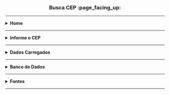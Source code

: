 <h3 align="center">Busca CEP :page_facing_up:</h3>

<hr />

<details>
  <summary><strong>Home</strong></summary>
<br />
<p align="center">
  <a href="#">
    <img 
         src="https://github.com/lucasrmagalhaes/buscaCEP-php/blob/main/laravel/resources/img/3.jpg" 
         alt="Tela Inicial" 
    />
  </a>
  <br />
  <i>Lista os endereços cadastrados e no botão "Adicionar CEP" manda para a tela de informar o CEP.</i>
</p>
</details>

<hr />

<details>
  <summary><strong>Informe o CEP</strong></summary>
<br />

<p align="center">
  <a href="#">
    <img 
         src="https://github.com/lucasrmagalhaes/buscaCEP-php/blob/main/laravel/resources/img/1.jpg" 
         alt="CEP" 
    />
  </a>
  <br />
  <i>Necessário informar o CEP.</i>
</p>
</details>

<hr />

<details>
  <summary><strong>Dados Carregados</strong></summary>
<br />
<p align="center">
  <a href="#">
    <img 
         src="https://github.com/lucasrmagalhaes/buscaCEP-php/blob/main/laravel/resources/img/2.jpg" 
         alt="Adicionar CEP" 
    />
  </a>
  <br />
  <i>Após informar o CEP na tela anterior, é carregado os dados automaticamente.</i>
</p>
</details>

<hr />

<details>
  <summary><strong>Banco de Dados</strong></summary>
<br />
<p align="center">
  <a href="#">
    <img 
         src="https://github.com/lucasrmagalhaes/buscaCEP-php/blob/main/laravel/resources/img/4.jpg" 
         alt="Adicionar CEP" 
    />
  </a>
  <br />
  <i>Listando os dados recebidos da aplicação.</i>
</p>
</details>

<hr />

<details>
  <summary><strong>Fontes</strong></summary>
    <br />
    <p align="left">
      Plataforma: <a href="https://web.digitalinnovation.one/home">Digital Innovation One.</a> 
      <br /> 
      Desafio: <a href="https://web.digitalinnovation.one/lab/construindo-uma-aplicacao-mvc-com-laravel-7-para-consulta-de-cep/learning/a78f9b42-6a4e-44e1-8379-71719a3812f2">Construindo uma aplicação MVC com Laravel 7 para consulta de CEP.</a>
      <br /> <br />
      Framework: <a href="https://laravel.com/">Laravel</a>
      <br />
      API: <a href="https://viacep.com.br/">Via CEP</a>
    </p>
</details>

<hr />
